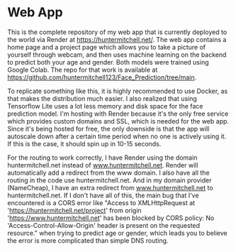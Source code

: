 # Web App

This is the complete repository of my web app that is currently deployed to the world via Render at https://huntermitchell.net/. 
The web app contains a home page and a project page which allows you to take a picture of yourself through webcam, 
and then uses machine learning on the backend to predict both your age and gender. Both models were trained using Google Colab.
The repo for that work is available at https://github.com/huntermitchell123/Face_Prediction/tree/main.

To replicate something like this, it is highly recommended to use Docker, as that makes the distribution much easier.
I also realized that using Tensorflow Lite uses a lot less memory and disk space for the face prediction model.
I'm hosting with Render because it's the only free service which provides custom domains and SSL, which is needed for the web app.
Since it's being hosted for free, the only downside is that the app will autoscale down after a certain time period when no one is actively using it. If this is the case, it should spin up in 10-15 seconds.

For the routing to work correctly, I have Render using the domain huntermitchell.net instead of www.huntermitchell.net. Render will
automatically add a redirect from the www domain. I also have all the routing in the code use huntermitchell.net. And in my domain provider (NameCheap),
I have an extra redirect from www.huntermitchell.net to huntermitchell.net. If I don't have all of this, the main bug that I've encountered
is a CORS error like "Access to XMLHttpRequest at 'https://huntermitchell.net/project' from origin 'https://www.huntermitchell.net' has been blocked by CORS policy: No 'Access-Control-Allow-Origin' header is present on the requested resource." when trying to predict age or gender, which leads you to believe the error is more complicated than simple DNS routing.
